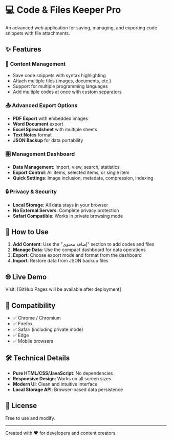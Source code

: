 # 💻 Code & Files Keeper Pro

An advanced web application for saving, managing, and exporting code snippets with file attachments.

## ✨ Features

### 📝 **Content Management**
- Save code snippets with syntax highlighting
- Attach multiple files (images, documents, etc.)
- Support for multiple programming languages
- Add multiple codes at once with custom separators

### 📤 **Advanced Export Options**
- **PDF Export** with embedded images
- **Word Document** export
- **Excel Spreadsheet** with multiple sheets
- **Text Notes** format
- **JSON Backup** for data portability

### 🎛️ **Management Dashboard**
- **Data Management**: Import, view, search, statistics
- **Export Control**: All items, selected items, or single item
- **Quick Settings**: Image inclusion, metadata, compression, indexing

### 🔒 **Privacy & Security**
- **Local Storage**: All data stays in your browser
- **No External Servers**: Complete privacy protection
- **Safari Compatible**: Works in private browsing mode

## 🚀 **How to Use**

1. **Add Content**: Use the "إضافة محتوى" section to add codes and files
2. **Manage Data**: Use the compact dashboard for data operations
3. **Export**: Choose export mode and format from the dashboard
4. **Import**: Restore data from JSON backup files

## 🌐 **Live Demo**

Visit: [GitHub Pages will be available after deployment]

## 📱 **Compatibility**

- ✅ Chrome / Chromium
- ✅ Firefox
- ✅ Safari (including private mode)
- ✅ Edge
- ✅ Mobile browsers

## 🛠️ **Technical Details**

- **Pure HTML/CSS/JavaScript**: No dependencies
- **Responsive Design**: Works on all screen sizes
- **Modern UI**: Clean and intuitive interface
- **Local Storage API**: Browser-based data persistence

## 📄 **License**

Free to use and modify.

---

Created with ❤️ for developers and content creators.
